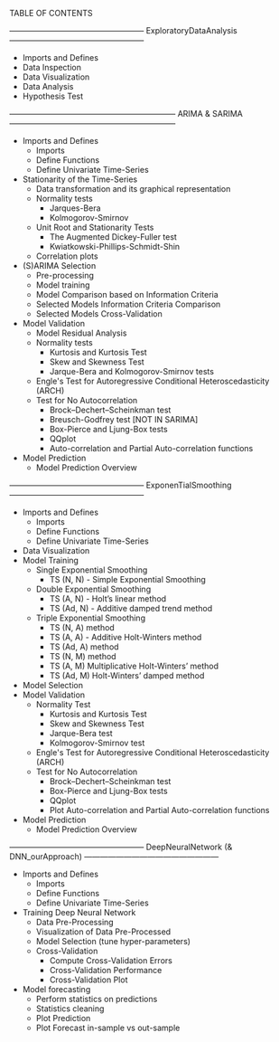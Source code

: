  TABLE OF CONTENTS

————————————————— ExploratoryDataAnalysis —————————————————
- Imports and Defines
- Data Inspection
- Data Visualization
- Data Analysis
- Hypothesis Test


————————————————————— ARIMA & SARIMA ————————————————————— 
- Imports and Defines
  - Imports
  - Define Functions
  - Define Univariate Time-Series
- Stationarity of the Time-Series
  - Data transformation and its graphical representation
  - Normality tests
    - Jarques-Bera
    - Kolmogorov-Smirnov
  - Unit Root and Stationarity Tests
    - The Augmented Dickey-Fuller test
    - Kwiatkowski-Phillips-Schmidt-Shin
  - Correlation plots
- (S)ARIMA Selection
  - Pre-processing
  - Model training
  - Model Comparison based on Information Criteria
  - Selected Models Information Criteria Comparison
  - Selected Models Cross-Validation
- Model Validation
  - Model Residual Analysis
  - Normality tests
     - Kurtosis and Kurtosis Test
     - Skew and Skewness Test
     - Jarque-Bera and Kolmogorov-Smirnov tests
  - Engle's Test for Autoregressive Conditional Heteroscedasticity (ARCH)
  - Test for No Autocorrelation
     - Brock–Dechert–Scheinkman test
     - Breusch-Godfrey test [NOT IN SARIMA]
     - Box-Pierce and Ljung-Box tests
     - QQplot
     - Auto-correlation and Partial Auto-correlation functions
- Model Prediction
  - Model Prediction Overview


————————————————— ExponenTialSmoothing —————————————————
- Imports and Defines
  - Imports
  - Define Functions
  - Define Univariate Time-Series
- Data Visualization
- Model Training
  - Single Exponential Smoothing
    - TS (N, N) - Simple Exponential Smoothing
  - Double Exponential Smoothing
    - TS (A, N) - Holt’s linear method
    - TS (Ad, N) - Additive damped trend method
  - Triple Exponential Smoothing
    - TS (N, A) method
    - TS (A, A) - Additive Holt-Winters method
    - TS (Ad, A) method
    - TS (N, M) method
    - TS (A, M) Multiplicative Holt-Winters’ method
    - TS (Ad, M) Holt-Winters’ damped method
- Model Selection
- Model Validation
  - Normality Test
    - Kurtosis and Kurtosis Test
    - Skew and Skewness Test
    - Jarque-Bera test
    - Kolmogorov-Smirnov test
  - Engle's Test for Autoregressive Conditional Heteroscedasticity (ARCH)
  - Test for No Autocorrelation
    - Brock–Dechert–Scheinkman test
    - Box-Pierce and Ljung-Box tests
    - QQplot
    - Plot Auto-correlation and Partial Auto-correlation functions
- Model Prediction
  - Model Prediction Overview
  
  
————————————————— DeepNeuralNetwork (& DNN_ourApproach) —————————————————
- Imports and Defines
  - Imports
  - Define Functions
  - Define Univariate Time-Series
- Training Deep Neural Network
  - Data Pre-Processing
  - Visualization of Data Pre-Processed
  - Model Selection (tune hyper-parameters)
  - Cross-Validation
    - Compute Cross-Validation Errors
    - Cross-Validation Performance
    - Cross-Validation Plot
- Model forecasting
  - Perform statistics on predictions
  - Statistics cleaning
  - Plot Prediction
  - Plot Forecast in-sample vs out-sample
